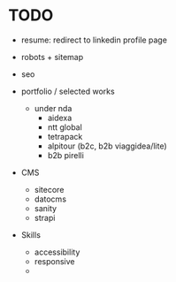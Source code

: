 # TODO

* resume: redirect to linkedin profile page
* robots + sitemap
* seo

* portfolio / selected works
  * under nda
    * aidexa
    * ntt global
    * tetrapack
    * alpitour (b2c, b2b viaggidea/lite)
    * b2b pirelli
* CMS
  * sitecore
  * datocms
  * sanity
  * strapi
* Skills
  * accessibility
  * responsive
  * 
